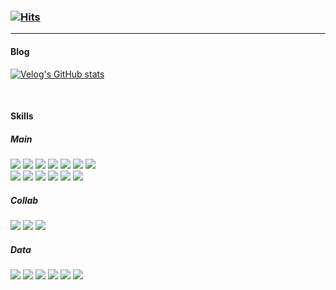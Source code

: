 ### [![Hits](https://hits.seeyoufarm.com/api/count/incr/badge.svg?url=https%3A%2F%2Fgithub.com%2Fitonse%2Fhit-counter&count_bg=%2379C83D&title_bg=%23555555&icon=&icon_color=%23E7E7E7&title=hits&edge_flat=false)](https://hits.seeyoufarm.com)

---
<!--
**itonse/itonse** is a ✨ _special_ ✨ repository because its `README.md` (this file) appears on your GitHub profile.

Here are some ideas to get you started:

- 🔭 I’m currently working on ...
- 🌱 I’m currently learning ...
- 👯 I’m looking to collaborate on ...
- 🤔 I’m looking for help with ...
- 💬 Ask me about ...
- 📫 How to reach me: ...
- 😄 Pronouns: ...
- ⚡ Fun fact: ...
-->

#### Blog

[![Velog's GitHub stats](https://velog-readme-stats.vercel.app/api/list?name=itonse)](https://velog.io/@itonse)

<br>

#### Skills

#####  Main
<a href="#" target="_blank"><img src="https://img.shields.io/badge/Java-007396?&logoColor=white"/></a>
<a href="#" target="_blank"><img src="https://img.shields.io/badge/Spring%20Boot-6DB33F?&logo=SpringBoot&logoColor=white"/></a>
<a href="#" target="_blank"><img src="https://img.shields.io/badge/JPA-222222?&logoColor=white"/></a>
<a href="#" target="_blank"><img src="https://img.shields.io/badge/MySQL-4479A1?&logo=MySQL&logoColor=white"/></a>
<a href="#" target="_blank"><img src="https://img.shields.io/badge/Docker-2496ED?&logo=Docker&logoColor=white"/></a>
<a href="#" target="_blank"><img src="https://img.shields.io/badge/JUnit5-25A162?style=flat&logo=JUnit5&logoColor=white"/></a>
<a href="#" target="_blank"><img src="https://img.shields.io/badge/Redis-DC382D?&logo=Redis&logoColor=white"/></a><br>
<a href="#" target="_blank"><img src="https://img.shields.io/badge/AWS%20EC2-FF9900?&logo=AmazonEC2&logoColor=white"/></a>
<a href="#" target="_blank"><img src="https://img.shields.io/badge/AWS%20S3-569A31?&logo=AmazonS3&logoColor=white"/></a>
<a href="#" target="_blank"><img src="https://img.shields.io/badge/GitHub%20Actions-2088FF?&logo=githubactions&logoColor=white"/></a>
<a href="#" target="_blank"><img src="https://img.shields.io/badge/Gradle-02303A?&logo=Gradle&logoColor=white"/></a>
<a href="#" target="_blank"><img src="https://img.shields.io/badge/Svelte-FF3E00?&logo=svelte&logoColor=white"/></a>
<a href="#" target="_blank"><img src="https://img.shields.io/badge/Vercel-000000?&logo=vercel&logoColor=white"/></a>

##### Collab
<a href="#" target="_blank"><img src="https://img.shields.io/badge/Git-F05032?&logo=Git&logoColor=white"/></a>
<a href="#" target="_blank"><img src="https://img.shields.io/badge/GitHub-000000?&logo=GitHub&logoColor=white"/></a>
<a href="#" target="_blank"><img src="https://img.shields.io/badge/Slack-4A154B?&logo=Slack&logoColor=white"/></a>

##### Data
<a href="#" target="_blank"><img src="https://img.shields.io/badge/Python-3776AB?&logo=Python&logoColor=white"/></a>
<a href="#" target="_blank"><img src="https://img.shields.io/badge/R-276DC3?&logo=R&logoColor=white"/></a>
<a href="#" target="_blank"><img src="https://img.shields.io/badge/Pandas-150458?&logo=pandas&logoColor=white"/></a>
<a href="#" target="_blank"><img src="https://img.shields.io/badge/NumPy-013243?&logo=numpy&logoColor=white"/></a>
<a href="#" target="_blank"><img src="https://img.shields.io/badge/Matplotlib-225593?&logoColor=white"/></a>
<a href="#" target="_blank"><img src="https://img.shields.io/badge/Gephi-222222?&logoColor=white"/></a>
